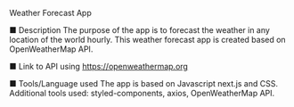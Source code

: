 Weather Forecast App

■ Description
The purpose of the app is to forecast the weather in any location of the world hourly.
This weather forecast app is created based on OpenWeatherMap API. 


■ Link to API using
https://openweathermap.org


■ Tools/Language used
The app is based on Javascript next.js and CSS. 
Additional tools used: styled-components, axios, OpenWeatherMap API.

